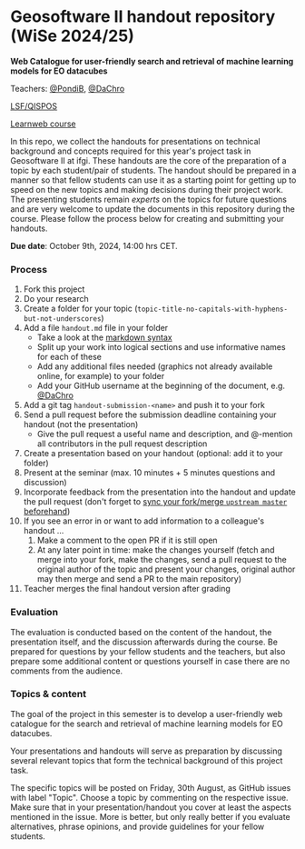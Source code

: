 # Geosoftware II handout repository (WiSe 2024/25)

**Web Catalogue for user-friendly search and retrieval of machine learning models for EO datacubes**

Teachers: [@PondiB](https://github.com/PondiB), [@DaChro](https://github.com/DaChro)

[LSF/QISPOS](https://studium.uni-muenster.de/qisserver/rds?state=verpublish&status=init&vmfile=no&publishid=423136&moduleCall=webInfo&publishConfFile=webInfo&publishSubDir=veranstaltung)

[Learnweb course](https://sso.uni-muenster.de/LearnWeb/learnweb2/course/view.php?id=79278)


In this repo, we collect the handouts for presentations on technical background and concepts required for this year's project task in Geosoftware II at ifgi. 
These handouts are the core of the preparation of a topic by each student/pair of students.
The handout should be prepared in a manner so that fellow students can use it as a starting point for getting up to speed on the new topics and making decisions during their project work.
The presenting students remain _experts_ on the topics for future questions and are very welcome to update the documents in this repository during the course.
Please follow the process below for creating and submitting your handouts.

**Due date**: October 9th, 2024, 14:00 hrs CET.

### Process

1. Fork this project
1. Do your research
1. Create a folder for your topic (`topic-title-no-capitals-with-hyphens-but-not-underscores`)
1. Add a file `handout.md` file in your folder
    * Take a look at the [markdown syntax](https://guides.github.com/features/mastering-markdown/)
    * Split up your work into logical sections and use informative names for each of these
    * Add any additional files needed (graphics not already available online, for example) to your folder
    * Add your GitHub username at the beginning of the document, e.g. [@DaChro](https://github.com/DaChro)
1. Add a git tag `handout-submission-<name>` and push it to your fork
1. Send a pull request before the submission deadline containing your handout (not the presentation)
    * Give the pull request a useful name and description, and @-mention all contributors in the pull request description
1. Create a presentation based on your handout (optional: add it to your folder)
1. Present at the seminar (max. 10 minutes + 5 minutes questions and discussion)
1. Incorporate feedback from the presentation into the handout and update the pull request (don't forget to [sync your fork/merge `upstream master` beforehand](https://help.github.com/articles/syncing-a-fork/))
1. If you see an error in or want to add information to a colleague's handout ...
    1. Make a comment to the open PR if it is still open
    1. At any later point in time: make the changes yourself (fetch and merge into your fork, make the changes, send a pull request to the original author of the topic and present your changes, original author may then merge and send a PR to the main repository)
1. Teacher merges the final handout version after grading

### Evaluation

The evaluation is conducted based on the content of the handout, the presentation itself, and the discussion afterwards during the course.
Be prepared for questions by your fellow students and the teachers, but also prepare some additional content or questions yourself in case there are no comments from the audience.

### Topics & content

The goal of the project in this semester is to develop a user-friendly web catalogue for the search and retrieval of machine learning models for EO datacubes.

Your presentations and handouts will serve as preparation by discussing several relevant topics that form the technical background of this project task. 

The specific topics will be posted on Friday, 30th August, as GitHub issues with label "Topic". Choose a topic by commenting on the respective issue. Make sure that in your presentation/handout you cover at least the aspects mentioned in the issue. More is better, but only really better if you evaluate alternatives, phrase opinions, and provide guidelines for your fellow students.


